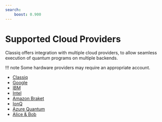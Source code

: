 ```yaml
---
search:
    boost: 0.900
---
```


# Supported Cloud Providers

Classiq offers integration with multiple cloud providers, to allow seamless
execution of quantum programs on multiple backends.

<!-- prettier-ignore-start -->
!!! note
    Some hardware providers may require an appropriate account.
<!-- prettier-ignore-end -->

-   [Classiq](classiq-backends.md)
-   [Google](google-backends.md)
-   [IBM](ibm-backends.md)
-   [Intel](intel-backends.md)
-   [Amazon Braket](amazon-backends.md)
-   [IonQ](ionq-backends.md)
-   [Azure Quantum](azure-backends.md)
-   [Alice & Bob](alice-and-bob-backends.md)

